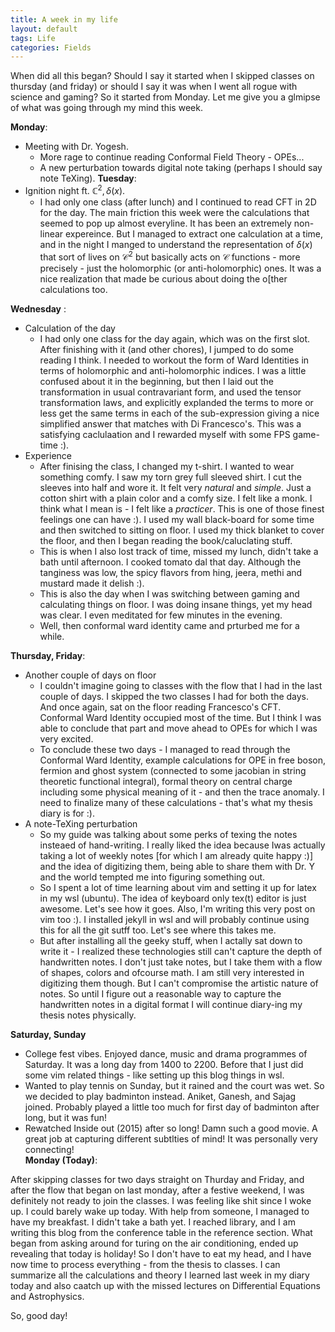 ```yaml
---
title: A week in my life 
layout: default
tags: Life 
categories: Fields
---
```



When did all this began? Should I say it started when I skipped classes on thursday (and friday) or should I say it was when I went all rogue with science and gaming? So it started from Monday. Let me give you a glmipse of what was going through my mind this week.

**Monday**:
- Meeting with Dr. Yogesh.
    - More rage to continue reading Conformal Field Theory - OPEs...
    - A new perturbation towards digital note taking (perhaps I should say note TeXing).
**Tuesday**: 
- Ignition night ft. $\mathbb{C}^2, \delta (x)$.
    - I had only one class (after lunch) and I continued to read CFT in 2D for the day. The main friction this week were the calculations that seemed to pop up almost everyline. It has been an extremely non-linear expereince. But I managed to extract one calculation at a time, and in the night I manged to understand the representation of $\delta(x)$ that sort of lives on $\mathcal{C}^2$ but basically acts on $\mathcal{C}$ functions - more precisely - just the holomorphic (or anti-holomorphic) ones. It was a nice realization that made be curious about doing the o[ther calculations too.

**Wednesday** :
- Calculation of the day
    - I had only one class for the day again, which was on the first slot. After finishing with it (and other chores), I jumped to do some reading I think. I needed to workout the form of Ward Identities in terms of holomorphic and anti-holomorphic indices. I was a little confused about it in the beginning, but then I laid out the transformation in usual contravariant form, and used the tensor transformation laws, and explicitly explanded the terms to more or less get the same terms in each of the sub-expression giving a nice simplified answer that matches with Di Francesco's. This was a satisfying caclulaation and I rewarded myself with some FPS game-time :).
- Experience
    - After finising the class, I changed my t-shirt. I wanted to wear something comfy. I saw my torn grey full sleeved shirt. I cut the sleeves into half and wore it. It felt very _natural_ and _simple_. Just a cotton shirt with a plain color and a comfy size. I felt like a monk. I think what I mean is - I felt like a _practicer_. This is one of those finest feelings one can have :). I used my wall black-board for some time and then switched to sitting on floor. I used my thick blanket to cover the floor, and then I began reading the book/caluclating stuff. 
    - This is when I also lost track of time, missed my lunch, didn't take a bath until afternoon. I cooked tomato dal that day. Although the tanginess was low, the spicy flavors from hing, jeera, methi and mustard made it delish :). 
    - This is also the day when I was switching between gaming and calculating things on floor. I was doing insane things, yet my head was clear. I even meditated for few minutes in the evening. 
    - Well, then conformal ward identity came and prturbed me for a while.

**Thursday, Friday**:
- Another couple of days on floor
    - I couldn't imagine going to classes with the flow that I had in the last couple of days. I skipped the two classes I had for both the days. And once again, sat on the floor reading Francesco's CFT. Conformal Ward Identity occupied most of the time. But I think I was able to conclude that part and move ahead to OPEs for which I was very excited.
    - To conclude these two days - I managed to read through the Conformal Ward Identity, example calculations for OPE in free boson, fermion and ghost system (connected to some jacobian in string theoretic functional integral), formal theory on central charge including some physical meaning of it - and then the trace anomaly. I need to finalize many of these calculations - that's what my thesis diary is for :).
 - A note-TeXing perturbation
    - So my guide was talking about some perks of texing the notes insteaed of hand-writing. I really liked the idea because Iwas actually taking a lot of weekly notes [for which I am already quite happy :)] and the idea of digitizing them, being able to share them with Dr. Y and the world tempted me into figuring something out. 
    - So I spent a lot of time learning about vim and setting it up for latex in my wsl (ubuntu). The idea of keyboard only tex(t) editor is just awesome. Let's see how it goes. Also, I'm writing this very post on vim too :). I installed jekyll in wsl and will probably continue using this for all the git sutff too. Let's see where this takes me.
    - But after installing all the geeky stuff, when I actally sat down to write it - I realized these technologies still can't capture the depth of handwritten notes. I don't just take notes, but I take them with a flow of shapes, colors and ofcourse math. I am still very interested in digitizing them though. But I can't  compromise the artistic nature of notes. So until I figure out a reasonable way to capture the handwritten notes in a digital format I will continue diary-ing my thesis notes physically. 

**Saturday, Sunday**
- College fest vibes. Enjoyed dance, music and drama programmes of Saturday. It was a long day from 1400 to 2200. Before that I just did some vim related things - like setting up this blog things in wsl. 
- Wanted to play tennis on Sunday, but it rained and the court was wet. So we decided to play badminton instead. Aniket, Ganesh, and Sajag joined. Probably played a little too much for first day of badminton after long, but it was fun! 
- Rewatched Inside out (2015) after so long! Damn such a good movie. A great job at capturing different subtlties of mind! It was personally very connecting!  
**Monday (Today)**: 

After skipping classes for two days straight on Thurday and Friday, and after the flow that began on last monday, after a festive weekend, I  was definitely not ready to join the classes. I was feeling like shit since I woke up. I could barely wake up today. With help from someone, I managed to have my breakfast. I didn't take a bath yet. I reached library, and I am writing this blog from the conference table in the reference section. What began from asking around for turing on the air conditioning, ended up revealing that today is holiday! So I don't have to eat my head, and I have now time to process everything - from the thesis to classes. I can summarize all the calculations and theory I learned last week in my diary today and also caatch up with the missed lectures on Differential Equations and Astrophysics.


So, good day!
